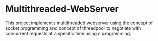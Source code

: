 # Multithreaded-WebServer
This project implements multithreaded webserver using the concept of socket programming and concept of threadpool to negotiate with concurrent requests at a specific time using c programming.
